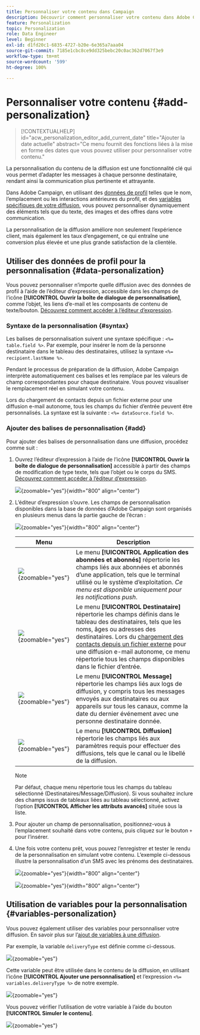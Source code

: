 ```yaml
---
title: Personnaliser votre contenu dans Campaign
description: Découvrir comment personnaliser votre contenu dans Adobe Campaign Web
feature: Personalization
topic: Personalization
role: Data Engineer
level: Beginner
exl-id: d1fd20c1-6835-4727-b20e-6e365a7aaa04
source-git-commit: 7185e1cbc8ce9dd325bebc20c0ac362d7067f3e9
workflow-type: tm+mt
source-wordcount: '599'
ht-degree: 100%

---
```



# Personnaliser votre contenu {#add-personalization}

>[!CONTEXTUALHELP]
>id="acw_personalization_editor_add_current_date"
>title="Ajouter la date actuelle"
>abstract="Ce menu fournit des fonctions liées à la mise en forme des dates que vous pouvez utiliser pour personnaliser votre contenu."

La personnalisation du contenu de la diffusion est une fonctionnalité clé qui vous permet d’adapter les messages à chaque personne destinataire, rendant ainsi la communication plus pertinente et attrayante.

Dans Adobe Campaign, en utilisant des [données de profil](#data-personalization) telles que le nom, l’emplacement ou les interactions antérieures du profil, et des [variables spécifiques de votre diffusion](#variables-personalization), vous pouvez personnaliser dynamiquement des éléments tels que du texte, des images et des offres dans votre communication.

La personnalisation de la diffusion améliore non seulement l’expérience client, mais également les taux d’engagement, ce qui entraîne une conversion plus élevée et une plus grande satisfaction de la clientèle.

## Utiliser des données de profil pour la personnalisation {#data-personalization}

Vous pouvez personnaliser n’importe quelle diffusion avec des données de profil à l’aide de l’éditeur d’expression, accessible dans les champs de l’icône **[!UICONTROL Ouvrir la boîte de dialogue de personnalisation]**, comme l’objet, les liens d’e-mail et les composants de contenu de texte/bouton. [Découvrez comment accéder à l’éditeur d’expression](gs-personalization.md/#access).

### Syntaxe de la personnalisation {#syntax}

Les balises de personnalisation suivent une syntaxe spécifique : `<%= table.field %>`. Par exemple, pour insérer le nom de la personne destinataire dans le tableau des destinataires, utilisez la syntaxe `<%= recipient.lastName %>`.

Pendant le processus de préparation de la diffusion, Adobe Campaign interprète automatiquement ces balises et les remplace par les valeurs de champ correspondantes pour chaque destinataire. Vous pouvez visualiser le remplacement réel en simulant votre contenu.

Lors du chargement de contacts depuis un fichier externe pour une diffusion e-mail autonome, tous les champs du fichier d’entrée peuvent être personnalisés. La syntaxe est la suivante : `<%= dataSource.field %>`.

### Ajouter des balises de personnalisation {#add}

Pour ajouter des balises de personnalisation dans une diffusion, procédez comme suit :

1. Ouvrez l’éditeur d’expression à l’aide de l’icône **[!UICONTROL Ouvrir la boîte de dialogue de personnalisation]** accessible à partir des champs de modification de type texte, tels que l’objet ou le corps du SMS. [Découvrez comment accéder à l’éditeur d’expression](gs-personalization.md/#access).

   ![](assets/perso-access.png){zoomable="yes"}{width="800" align="center"}

1. L’éditeur d’expression s’ouvre. Les champs de personnalisation disponibles dans la base de données d’Adobe Campaign sont organisés en plusieurs menus dans la partie gauche de l’écran :

   ![](assets/perso-insert-field.png){zoomable="yes"}{width="800" align="center"}

   | Menu | Description |
   |-----|------------|
   | ![](assets/do-not-localize/perso-subscribers-menu.png){zoomable="yes"} | Le menu **[!UICONTROL Application des abonnées et abonnés]** répertorie les champs liés aux abonnées et abonnés d’une application, tels que le terminal utilisé ou le système d’exploitation. *Ce menu est disponible uniquement pour les notifications push*. |
   | ![](assets/do-not-localize/perso-recipients-menu.png){zoomable="yes"} | Le menu **[!UICONTROL Destinataire]** répertorie les champs définis dans le tableau des destinataires, tels que les noms, âges ou adresses des destinataires. Lors du [chargement des contacts depuis un fichier externe](../audience/file-audience.md) pour une diffusion e-mail autonome, ce menu répertorie tous les champs disponibles dans le fichier d’entrée. |
   | ![](assets/do-not-localize/perso-message-menu.png){zoomable="yes"} | Le menu **[!UICONTROL Message]** répertorie les champs liés aux logs de diffusion, y compris tous les messages envoyés aux destinataires ou aux appareils sur tous les canaux, comme la date du dernier événement avec une personne destinataire donnée. |
   | ![](assets/do-not-localize/perso-delivery-menu.png){zoomable="yes"} | Le menu **[!UICONTROL Diffusion]** répertorie les champs liés aux paramètres requis pour effectuer des diffusions, tels que le canal ou le libellé de la diffusion. |

   >[!NOTE]
   >
   >Par défaut, chaque menu répertorie tous les champs du tableau sélectionné (Destinataires/Message/Diffusion). Si vous souhaitez inclure des champs issus de tableaux liées au tableau sélectionné, activez l’option **[!UICONTROL Afficher les attributs avancés]** située sous la liste.

1. Pour ajouter un champ de personnalisation, positionnez-vous à l’emplacement souhaité dans votre contenu, puis cliquez sur le bouton `+` pour l’insérer.

1. Une fois votre contenu prêt, vous pouvez l’enregistrer et tester le rendu de la personnalisation en simulant votre contenu. L’exemple ci-dessous illustre la personnalisation d’un SMS avec les prénoms des destinataires.

   ![](assets/perso-preview1.png){zoomable="yes"}{width="800" align="center"}

   ![](assets/perso-preview2.png){zoomable="yes"}{width="800" align="center"}

## Utilisation de variables pour la personnalisation {#variables-personalization}

Vous pouvez également utiliser des variables pour personnaliser votre diffusion.
En savoir plus sur l’[ajout de variables à une diffusion](../advanced-settings/delivery-settings.md#variables-delivery).

Par exemple, la variable `deliveryType` est définie comme ci-dessous.

![](assets/variables-deliveryType.png){zoomable="yes"}

Cette variable peut être utilisée dans le contenu de la diffusion, en utilisant l’icône **[!UICONTROL Ajouter une personnalisation]** et l’expression `<%= variables.deliveryType %>` de notre exemple.

![](assets/variables-perso.png){zoomable="yes"}

Vous pouvez vérifier l’utilisation de votre variable à l’aide du bouton **[!UICONTROL Simuler le contenu]**.

![](assets/variables-simulate.png){zoomable="yes"}
